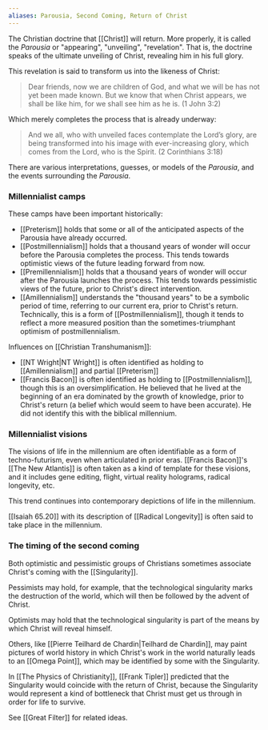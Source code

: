 ```yaml
---
aliases: Parousia, Second Coming, Return of Christ
---
```

The Christian doctrine that [[Christ]] will return. More properly, it is called the *Parousia* or "appearing", "unveiling", "revelation". That is, the doctrine speaks of the ultimate unveiling of Christ, revealing him in his full glory.

This revelation is said to transform us into the likeness of Christ:

> Dear friends, now we are children of God, and what we will be has not yet been made known. But we know that when Christ appears, we shall be like him, for we shall see him as he is. (1 John 3:2)

Which merely completes the process that is already underway:

> And we all, who with unveiled faces contemplate the Lord’s glory, are being transformed into his image with ever-increasing glory, which comes from the Lord, who is the Spirit. (2 Corinthians 3:18)

There are various interpretations, guesses, or models of the *Parousia*, and the events surrounding the *Parousia*. 

### Millennialist camps

These camps have been important historically: 

- [[Preterism]] holds that some or all of the anticipated aspects of the Parousia have already occurred.
- [[Postmillennialism]] holds that a thousand years of wonder will occur before the Parousia completes the process. This tends towards optimistic views of the future leading forward from now.
- [[Premillennialism]] holds that a thousand years of wonder will occur after the Parousia launches the process. This tends towards pessimistic views of the future, prior to Christ's direct intervention.
- [[Amillennialism]] understands the "thousand years" to be a symbolic period of time, referring to our current era, prior to Christ's return. Technically, this is a form of [[Postmillennialism]], though it tends to reflect a more measured position than the sometimes-triumphant optimism of postmillennialism.

Influences on [[Christian Transhumanism]]:

- [[NT Wright|NT Wright]] is often identified as holding to [[Amillennialism]] and partial [[Preterism]]
- [[Francis Bacon]] is often identified as holding to [[Postmillennialism]], though this is an oversimplification. He believed that he lived at the beginning of an era dominated by the growth of knowledge, prior to Christ's return (a belief which would seem to have been accurate). He did not identify this with the biblical millennium.

### Millennialist visions

The visions of life in the millennium are often identifiable as a form of techno-futurism, even when articulated in prior eras. [[Francis Bacon]]'s [[The New Atlantis]] is often taken as a kind of template for these visions, and it includes gene editing, flight, virtual reality holograms, radical longevity, etc.

This trend continues into contemporary depictions of life in the millennium.

[[Isaiah 65.20]] with its description of [[Radical Longevity]] is often said to take place in the millennium.

### The timing of the second coming

Both optimistic and pessimistic groups of Christians sometimes associate Christ's coming with the [[Singularity]]. 

Pessimists may hold, for example, that the technological singularity marks the destruction of the world, which will then be followed by the advent of Christ. 

Optimists may hold that the technological singularity is part of the means by which Christ will reveal himself. 

Others, like [[Pierre Teilhard de Chardin|Teilhard de Chardin]], may paint pictures of world history in which Christ's work in the world naturally leads to an [[Omega Point]], which may be identified by some with the Singularity.

In [[The Physics of Christianity]], [[Frank Tipler]] predicted that the Singularity would coincide with the return of Christ, because the Singularity would represent a kind of bottleneck that Christ must get us through in order for life to survive.

See [[Great Filter]] for related ideas.